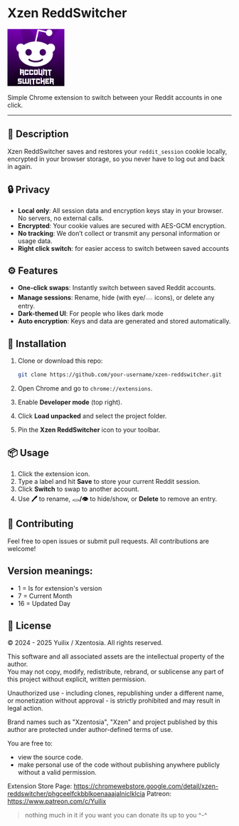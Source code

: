 # Xzen ReddSwitcher

![Xzen ReddSwitcher Logo](new_icon.png)

Simple Chrome extension to switch between your Reddit accounts in one click.

---

## 📒 Description

Xzen ReddSwitcher saves and restores your `reddit_session` cookie locally, encrypted in your browser storage, so you never have to log out and back in again.

## 🔒 Privacy

* **Local only**: All session data and encryption keys stay in your browser. No servers, no external calls.
* **Encrypted**: Your cookie values are secured with AES-GCM encryption.
* **No tracking**: We don’t collect or transmit any personal information or usage data.
* **Right click switch**: for easier access to switch between saved accounts

## ⚙️ Features

* **One-click swaps**: Instantly switch between saved Reddit accounts.
* **Manage sessions**: Rename, hide (with eye/𓂋 icons), or delete any entry.
* **Dark-themed UI**: For people who likes dark mode
* **Auto encryption**: Keys and data are generated and stored automatically.

## 🚀 Installation

1. Clone or download this repo:

   ```bash
   git clone https://github.com/your-username/xzen-reddswitcher.git
   ```
2. Open Chrome and go to `chrome://extensions`.
3. Enable **Developer mode** (top right).
4. Click **Load unpacked** and select the project folder.
5. Pin the **Xzen ReddSwitcher** icon to your toolbar.

## 📦 Usage

1. Click the extension icon.
2. Type a label and hit **Save** to store your current Reddit session.
3. Click **Switch** to swap to another account.
4. Use **🖊** to rename, **𓂋/👁** to hide/show, or **Delete** to remove an entry.

## 🤝 Contributing

Feel free to open issues or submit pull requests. All contributions are welcome!

## Version meanings:
* 1 = Is for extension's version
* 7 = Current Month
* 16 = Updated Day

## 📝 License

© 2024 - 2025 Yuilix / Xzentosia. All rights reserved.

This software and all associated assets are the intellectual property of the author.  
You may not copy, modify, redistribute, rebrand, or sublicense any part of this project without explicit, written permission.

Unauthorized use - including clones, republishing under a different name, or monetization without approval - is strictly prohibited and may result in legal action.

Brand names such as "Xzentosia", "Xzen" and project published by this author are protected under author-defined terms of use.

You are free to:

* view the source code.
* make personal use of the code without publishing anywhere publicly without a valid permission.

Extension Store Page: https://chromewebstore.google.com/detail/xzen-reddswitcher/phgceelfckbblkoenaaajalniclklcia
Patreon: https://www.patreon.com/c/Yuilix
>nothing much in it if you want you can donate its up to you ^-^
